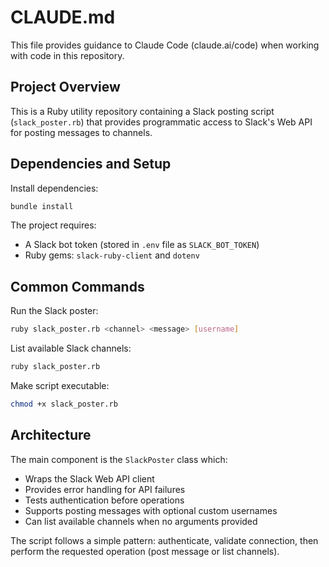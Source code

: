 # CLAUDE.md

This file provides guidance to Claude Code (claude.ai/code) when working with code in this repository.

## Project Overview

This is a Ruby utility repository containing a Slack posting script (`slack_poster.rb`) that provides programmatic access to Slack's Web API for posting messages to channels.

## Dependencies and Setup

Install dependencies:
```bash
bundle install
```

The project requires:
- A Slack bot token (stored in `.env` file as `SLACK_BOT_TOKEN`)
- Ruby gems: `slack-ruby-client` and `dotenv`

## Common Commands

Run the Slack poster:
```bash
ruby slack_poster.rb <channel> <message> [username]
```

List available Slack channels:
```bash
ruby slack_poster.rb
```

Make script executable:
```bash
chmod +x slack_poster.rb
```

## Architecture

The main component is the `SlackPoster` class which:
- Wraps the Slack Web API client
- Provides error handling for API failures
- Tests authentication before operations
- Supports posting messages with optional custom usernames
- Can list available channels when no arguments provided

The script follows a simple pattern: authenticate, validate connection, then perform the requested operation (post message or list channels).